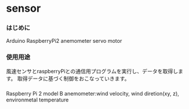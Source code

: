 # sensor
### はじめに
Arduino
RaspberryPi2
anemometer
servo motor

### 使用用途
風速センサとraspberryPiとの通信用プログラムを実行し、データを取得します。
取得データに基づく制御をおこなっていきます。

###
Raspberry Pi 2 model B
anemometer:wind velocity, wind diretion(xy, z), environmetal temperature
